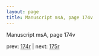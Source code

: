 ```yaml
---
layout: page
title: Manuscript msA, page 174v
---
```


Manuscript msA, page 174v

prev:  [174r](../174r) | next:  [175r](../175r)
